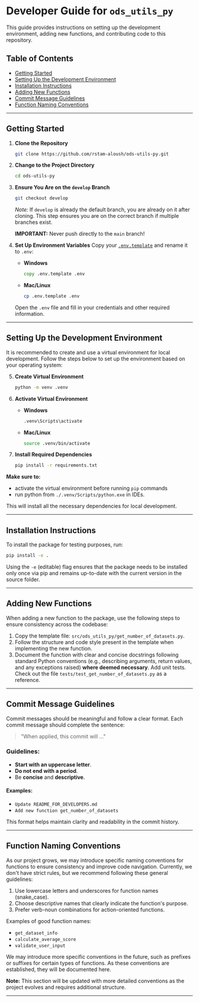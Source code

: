 # Developer Guide for `ods_utils_py`

This guide provides instructions on setting up the development environment, adding new functions, and contributing code to this repository.

## Table of Contents
- [Getting Started](#getting-started)
- [Setting Up the Development Environment](#setting-up-the-development-environment)
- [Installation Instructions](#installation-instructions)
- [Adding New Functions](#adding-new-functions)
- [Commit Message Guidelines](#commit-message-guidelines)
- [Function Naming Conventions](#function-naming-conventions)

---

## Getting Started

1. **Clone the Repository**
   ```bash
   git clone https://github.com/rstam-aloush/ods-utils-py.git
   ```

2. **Change to the Project Directory**
   ```bash
   cd ods-utils-py
   ```

3. **Ensure You Are on the `develop` Branch**
   ```bash
   git checkout develop
   ```

   *Note:* If `develop` is already the default branch, you are already on it after cloning. This step ensures you are on the correct branch if multiple branches exist.
   
   **IMPORTANT:** Never push directly to the `main` branch!

4. **Set Up Environment Variables**
   Copy your [`.env.template`](.env.template) and rename it to `.env`:
   - **Windows**
     ```cmd
     copy .env.template .env
     ```
   - **Mac/Linux**
     ```bash
     cp .env.template .env
     ```
   Open the `.env` file and fill in your credentials and other required information.

---

## Setting Up the Development Environment

It is recommended to create and use a virtual environment for local development. Follow the steps below to set up the environment based on your operating system:

5. **Create Virtual Environment**
   ```bash
   python -m venv .venv
   ```

1. **Activate Virtual Environment**

   - **Windows**
     ```bash
     .venv\Scripts\activate
     ```

   - **Mac/Linux**
     ```bash
     source .venv/bin/activate
     ```

1. **Install Required Dependencies**
   ```bash
   pip install -r requirements.txt
   ```

**Make sure to:** 
- activate the virtual environment before running ```pip``` commands 
- run python from 
```./.venv/Scripts/python.exe``` in IDEs.

This will install all the necessary dependencies for local development.

---

## Installation Instructions

To install the package for testing purposes, run:

```bash
pip install -e .
```

Using the `-e` (editable) flag ensures that the package needs to be installed only once via pip and remains up-to-date with the current version in the source folder.

---

## Adding New Functions

When adding a new function to the package, use the following steps to ensure consistency across the codebase:

1. Copy the template file: `src/ods_utils_py/get_number_of_datasets.py`.
2. Follow the structure and code style present in the template when implementing the new function.
3. Document the function with clear and concise docstrings following standard Python conventions (e.g., describing arguments, return values, and any exceptions raised) **where deemed necessary**.
Add unit tests. Check out the file `tests/test_get_number_of_datasets.py` as a reference.

---

## Commit Message Guidelines

Commit messages should be meaningful and follow a clear format. Each commit message should complete the sentence:

> "When applied, this commit will ..."

### Guidelines:
- **Start with an uppercase letter**.
- **Do not end with a period**.
- Be **concise** and **descriptive**.

#### Examples:
- `Update README_FOR_DEVELOPERS.md`
- `Add new function get_number_of_datasets`

This format helps maintain clarity and readability in the commit history.

---

## Function Naming Conventions

As our project grows, we may introduce specific naming conventions for functions to ensure consistency and improve code navigation. Currently, we don't have strict rules, but we recommend following these general guidelines:

1. Use lowercase letters and underscores for function names (snake_case).
2. Choose descriptive names that clearly indicate the function's purpose.
3. Prefer verb-noun combinations for action-oriented functions.

Examples of good function names:
- `get_dataset_info`
- `calculate_average_score`
- `validate_user_input`

We may introduce more specific conventions in the future, such as prefixes or suffixes for certain types of functions. As these conventions are established, they will be documented here.

**Note:** This section will be updated with more detailed conventions as the project evolves and requires additional structure.

---
